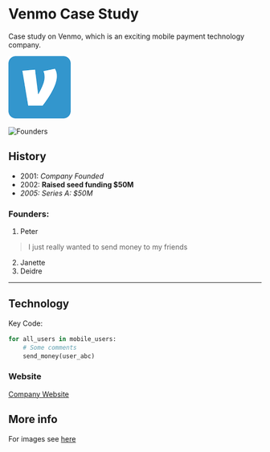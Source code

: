 # Venmo Case Study
Case study on Venmo, which is an exciting mobile payment technology company.

![Venmo Logo](images/venmo_logo.png)

![Founders](https://i.insider.com/538f296869bedd982ab5dd74?width=600&format=jpeg&auto=webp)

## History

* 2001: *Company Founded*
* 2002: **Raised seed funding $50M**
* *2005: Series A: $50M*

### Founders: 

1. Peter 
> I just really wanted to send money to my friends
2. Janette 
3. Deidre

---


## Technology 

Key Code:

```python
for all_users in mobile_users:
    # Some comments
    send_money(user_abc)

```

### Website 

[Company Website](https://www.venmo.com)


## More info

For images see [here](images)

